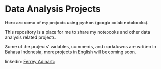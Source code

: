 # Data Analysis Projects
Here are some of my projects using python (google colab notebooks).

This repository is a place for me to share my notebooks and other data analysis related projects.

Some of the projects' variables, comments, and markdowns are written in Bahasa Indonesia, more projects in English will be coming soon.

linkedin: [Ferrey Adinarta](https://www.linkedin.com/in/ferrey-adinarta/)
